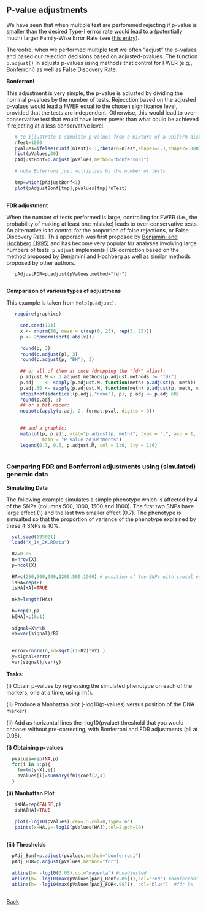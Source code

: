 ## P-value adjustments

We have seen that when multiple test are perforemed rejecting if p-value is smaller than the desired Type-I errror rate would lead to a (potentially much)
larger Family-Wise Error Rate (see [this entry](https://github.com/gdlc/STAT_COMP/edit/master/multiple_testing.md)).


Thereofre, when we performed multiple test we often "adjust" the p-values and based our rejection decisions based on adjusted-pvalues. The function
`p.adjust()` in adjusts p-values using methods that control for FWER (e.g., Bonferroni) as well as False Discovery Rate.



**Bonferroni**

This adjustment is very simple, the p-value is adjusted by dividing the nominal p-values by the number of tests. Rejecction based on the adjusted p-values
would lead a FWER equal to the  chosen significance level, provided that the tests are independent. Otherwise, this would lead to over-conservative test that would have lower power
than what could be achieved if rejecting at a less conservative level.

```r
   # to illustrate I simulate p-values from a mixture of a uniform dist and a beta dist with a 'spike' at small p-values
   nTest=1000
   pValues=ifelse(runif(nTest)<.1,rbeta(n=nTest,shape1=1.1,shape2=1000),runif(n=nTest))
   hist(pValues,30)
   pAdjustBonf=p.adjust(pValues,method="bonferroni")
   
   # note Boferroni just multiplies by the number of tests
   
   tmp=which(pAdjustBonf<1)
   plot(pAdjustBonf[tmp],pValues[tmp]*nTest)
   
```

**FDR adjustment**

When the number of tests performed is large, controlling for FWER (i.e., the probability of making at least one mistake) leads to over-conservative tests. An alternative is to control for the proportion of false rejections, or False Discovery Rate. This apporach was first proposed by  [Benjamini and Hochberg (1995)](https://www.jstor.org/stable/2346101?seq=1#page_scan_tab_contents) and has become very popular for analyses involving large numbers of tests. `p.adjust` implements FDR correction based on the method proposed by Benjamini and Hochberg as well as similar methods proposed by other authors.

```
   pAdjustFDR=p.adjust(pValues,method="fdr")
   
```

**Comparison of various types of adjustmens**

This example is taken from `help(p.adjust)`.

```r
   require(graphics)
     
     set.seed(123)
     x <- rnorm(50, mean = c(rep(0, 25), rep(3, 25)))
     p <- 2*pnorm(sort(-abs(x)))
     
     round(p, 3)
     round(p.adjust(p), 3)
     round(p.adjust(p, "BH"), 3)
     
     ## or all of them at once (dropping the "fdr" alias):
     p.adjust.M <- p.adjust.methods[p.adjust.methods != "fdr"]
     p.adj    <- sapply(p.adjust.M, function(meth) p.adjust(p, meth))
     p.adj.60 <- sapply(p.adjust.M, function(meth) p.adjust(p, meth, n = 60))
     stopifnot(identical(p.adj[,"none"], p), p.adj <= p.adj.60)
     round(p.adj, 3)
     ## or a bit nicer:
     noquote(apply(p.adj, 2, format.pval, digits = 3))
     
     
     ## and a graphic:
     matplot(p, p.adj, ylab="p.adjust(p, meth)", type = "l", asp = 1, lty = 1:6,
             main = "P-value adjustments")
     legend(0.7, 0.6, p.adjust.M, col = 1:6, lty = 1:6)
     
```

### Comparing FDR and Bonferroni adjustments using (simulated) genomic data


**Simulating Data**

The following example simulates a simple phenotype which is affected by 4 of the SNPs (columns 500, 1000, 1500 and 1800). The first two SNPs have large effect (1) and the last two smaller effect (0.7). The phenotype is simualted so that the proportion of variance of the phenotype explained by these 4 SNPs is 10%.


```r
  set.seed(195021)
  load("X_1K_2K.RData")
  
  R2=0.05
  n=nrow(X)
  p=ncol(X)
  
  HA=c(250,600,900,1200,500,1900) # position of the SNPs with causal effects
  isHA=rep(F)
  isHA[HA]=TRUE
  
  nHA=length(HAs)
  
  b=rep(0,p)
  b[HA]=c(6:1)
  
  signal=X%*%b
  vY=var(signal)/R2  
  
 
  error=rnorm(n,sd=sqrt((1-R2)*vY) ) 
  y=signal+error
  var(signal)/var(y)
```


**Tasks:**

  (i) Obtain p-values by regressing the simulated phenotype on each of the markers, one at a time, using lm().

  (ii) Produce a Manhattan plot (-log10(p-values) versus position of the DNA marker)
  
  (ii) Add as horizontal lines the -log10(pvalue) threshold that you would choose: without pre-correcting, with 
  Bonferroni and FDR adjustments (all at 0.05).
  
  
**(i) Obtaining p-values**
```r
  pValues=rep(NA,p)
  for(i in 1:p){
    fm=lm(y~X[,i])
  	pValues[i]=summary(fm)$coef[2,4]
  }

```

**(ii) Manhattan Plot**

```r
   isHA=rep(FALSE,p)
   isHA[HA]=TRUE
   
   plot(-log10(pValues),cex=.5,col=8,type='o')
   points(x=HA,y=-log10(pValues[HA]),col=2,pch=19)
   
```

**(iii) Thresholds**

```r
  pAdj_Bonf=p.adjust(pValues,method="bonferroni")
  pAdj_FDR=p.adjust(pValues,method="fdr")
  
  abline(h= -log10(0.05),col="magenta") #unadjusted
  abline(h= -log10(max(pValues[pAdj_Bonf<.05])),col="red") #bonferroni
  abline(h= -log10(max(pValues[pAdj_FDR<.05])), col="blue")  #fdr 5%
  
```


[Back](https://github.com/gdlc/STAT_COMP/)

